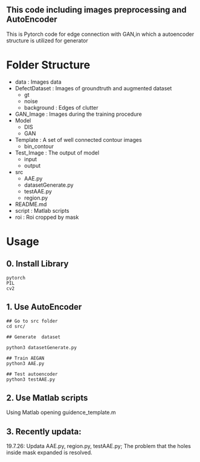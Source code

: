 ## This code including images preprocessing and AutoEncoder

This is Pytorch code for edge connection with GAN,in which a autoencoder structure is utilized for generator

# Folder Structure
* data                              : Images data
* DefectDataset                     : Images of groundtruth and augmented dataset  
    * gt
    * noise
    * background                    : Edges of clutter
* GAN_Image                         : Images during the training procedure
* Model                             
    * DIS
    * GAN
* Template                          : A set of well connected contour images
    * bin_contour
* Test_Image                        : The output of model
    * input
    * output
* src
    * AAE.py
    * datasetGenerate.py
    * testAAE.py
    * region.py
* README.md
* script                            : Matlab scripts
* roi                               : Roi cropped by mask


# Usage

## 0. Install Library

`pytorch` <br>
`PIL` <br>
`cv2` <br>

## 1. Use AutoEncoder


```
## Go to src folder
cd src/

## Generate  dataset

python3 datasetGenerate.py

## Train AEGAN
python3 AAE.py

## Test autoencoder
python3 testAAE.py
```

## 2. Use Matlab scripts

Using Matlab opening guidence_template.m

## 3. Recently updata:

19.7.26:  Updata AAE.py, region.py, testAAE.py; The problem that the holes inside mask expanded is resolved.
